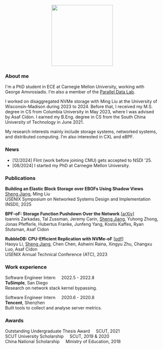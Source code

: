 <!-- Hi there! I'm Sheng Jiang, currently an M.S. student in computer science at [Columbia University](https://www.cs.columbia.edu/). I received my B.S. in computer science degree from the [South China University of Technology](https://www.scut.edu.cn/en/).   
I love doing system-level programming and building robust, performant, and large-scale software systems. I'm now doing research on storage systems, advised by [Prof. Asaf Cidon](https://www.asafcidon.com/). -->

<!-- ![](img/photo.jpg#center) -->
<p align="center">
  <img src="img/photo.jpg"  width="200" height="200">
</p>


### About me
I'm a PhD student in ECE at Carnegie Mellon University, working with George Amvrosiadis. I'm also a member of the [Parallel Data Lab](https://www.pdl.cmu.edu/index.shtml).

I worked on disaggregated NVMe storage with Ming Liu at the University of Wisconsin-Madison during 2023 to 2024. Before that, I received my M.S. degree in CS from Columbia University in May 2023, where I was advised by Asaf Cidon. I earned my B.Eng. degree in CS from the South China University of Technology in June 2021.

My research interests mainly include storage systems, networked systems, and distributed computing. I'm also interested in CXL and eBPF.

### News
- [12/2024] Flint (work before joining CMU) gets accepted to NSDI '25.
- [08/2024] I started my PhD at Carnegie Mellon University.

### Publications
**Building an Elastic Block Storage over EBOFs Using Shadow Views** \
<ins>Sheng Jiang</ins>, Ming Liu \
USENIX Symposium on Networked Systems Design and Implementation (NSDI), 2025

**BPF-oF: Storage Function Pushdown Over the Network** [[arXiv]](https://arxiv.org/pdf/2312.06808.pdf) \
Ioannis Zarkadas, Tal Zussman, Jeremy Carin, <ins>Sheng Jiang</ins>, Yuhong Zhong, Jonas Pfefferle, Hubertus Franke, Junfeng Yang, Kostis Kaffes, Ryan Stutsman, Asaf Cidon

**RubbleDB: CPU-Efficient Replication with NVMe-oF** [[pdf]](https://www.usenix.org/system/files/atc23-li-haoyu.pdf) \
Haoyu Li, <ins>Sheng Jiang</ins>, Chen Chen, Ashwini Raina, Xingyu Zhu, Changxu Luo, Asaf Cidon \
USENIX Annual Technical Conference (ATC), 2023

### Work experience
<!-- <div style="margin: 0; padding: 0;">
  <p style="display: flex; justify-content: space-between; margin: 0;">
    <span>Software Engineer Intern</span>
    <span>May 2022 to Aug 2022</span>
  </p>
  <p style="margin: 0;"><strong>TuSimple</strong></p>
</div> -->

Software Engineer Intern &nbsp;&nbsp;&nbsp; 2022.5 - 2022.8 \
**TuSimple**, San Diego \
Research on network stack kernel bypassing.

Software Engineer Intern &nbsp;&nbsp;&nbsp; 2020.6 - 2020.8 \
**Tencent**, Shenzhen \
Built tools to collect and analyse server metrics.

### Awards
Outstanding Undergraduate Thesis Award &nbsp;&nbsp;&nbsp; SCUT, 2021 \
SCUT University Scholarship &nbsp;&nbsp;&nbsp; SCUT, 2019 & 2020 \
China National Scholarship &nbsp;&nbsp;&nbsp; Ministry of Education, 2018


<!-- ### Education

May. 2023 (expected)&nbsp;&nbsp;M.S. in computer science, Columbia University, U.S.   
June. 2021&nbsp;&nbsp;B.S. in computer science, South China University of Technology, China

### Research Experience

Research Assistant, Columbia University, Jan. 2022 - now   
Research Assistant, Chinese University of Hong Kong, Mar. 2020 - Jan. 2021   
Research Assistant, South China University of Technology, Sept. 2020 - Jun. 2021   
    

### Work Experience

- TuSimple, June. - Aug. 2022
- Tencent, June. - Aug. 2020

### Selected Awards

- Outstanding Thesis, South China University of Technology, 2021
- University Scholarship, South China University of Technology, 2019 & 2020
- **National Scholarship (top 1%)**, Ministry of Education of China, 2018 -->
